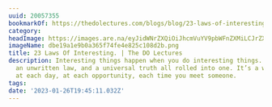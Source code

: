```yaml
---
uuid: 20057355
bookmarkOf: https://thedolectures.com/blogs/blog/23-laws-of-interesting
category: 
headImage: https://images.are.na/eyJidWNrZXQiOiJhcmVuYV9pbWFnZXMiLCJrZXkiOiIyMDA1NzM1NS9vcmlnaW5hbF9kYmUxOWExZTliMGEzNjVmNzRmZTRlODI1YzEwOGQyYi5wbmciLCJlZGl0cyI6eyJyZXNpemUiOnsid2lkdGgiOjEyMDAsImhlaWdodCI6MTIwMCwiZml0IjoiaW5zaWRlIiwid2l0aG91dEVubGFyZ2VtZW50Ijp0cnVlfSwid2VicCI6eyJxdWFsaXR5Ijo5MH0sImpwZWciOnsicXVhbGl0eSI6OTB9LCJyb3RhdGUiOm51bGx9fQ==?bc=0
imageName: dbe19a1e9b0a365f74fe4e825c108d2b.png
title: 23 Laws Of Interesting. | The DO Lectures
description: Interesting things happen when you do interesting things. It’s an equation,
  an unwritten law, and a universal truth all rolled into one. It’s a way at looking
  at each day, at each opportunity, each time you meet someone.
tags: 
date: '2023-01-26T19:45:11.032Z'
---
```

